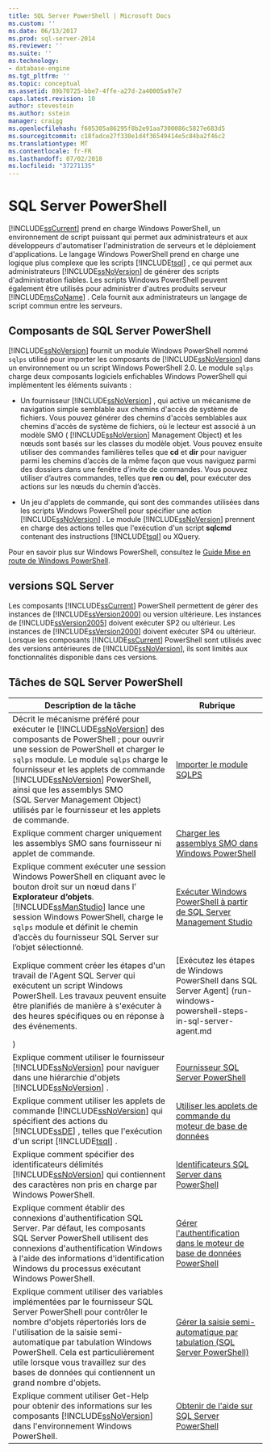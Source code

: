 ```yaml
---
title: SQL Server PowerShell | Microsoft Docs
ms.custom: ''
ms.date: 06/13/2017
ms.prod: sql-server-2014
ms.reviewer: ''
ms.suite: ''
ms.technology:
- database-engine
ms.tgt_pltfrm: ''
ms.topic: conceptual
ms.assetid: 89b70725-bbe7-4ffe-a27d-2a40005a97e7
caps.latest.revision: 10
author: stevestein
ms.author: sstein
manager: craigg
ms.openlocfilehash: f605305a86295f8b2e91aa7300086c5827e683d5
ms.sourcegitcommit: c18fadce27f330e1d4f36549414e5c84ba2f46c2
ms.translationtype: MT
ms.contentlocale: fr-FR
ms.lasthandoff: 07/02/2018
ms.locfileid: "37271135"
---
```

# <a name="sql-server-powershell"></a>SQL Server PowerShell
  [!INCLUDE[ssCurrent](../includes/sscurrent-md.md)] prend en charge Windows PowerShell, un environnement de script puissant qui permet aux administrateurs et aux développeurs d'automatiser l'administration de serveurs et le déploiement d'applications. Le langage Windows PowerShell prend en charge une logique plus complexe que les scripts [!INCLUDE[tsql](../includes/tsql-md.md)] , ce qui permet aux administrateurs [!INCLUDE[ssNoVersion](../includes/ssnoversion-md.md)] de générer des scripts d'administration fiables. Les scripts Windows PowerShell peuvent également être utilisés pour administrer d'autres produits serveur [!INCLUDE[msCoName](../includes/msconame-md.md)] . Cela fournit aux administrateurs un langage de script commun entre les serveurs.  
  
## <a name="sql-server-powershell-components"></a>Composants de SQL Server PowerShell  
 [!INCLUDE[ssNoVersion](../includes/ssnoversion-md.md)] fournit un module Windows PowerShell nommé `sqlps` utilisé pour importer les composants de [!INCLUDE[ssNoVersion](../includes/ssnoversion-md.md)] dans un environnement ou un script Windows PowerShell 2.0. Le module `sqlps` charge deux composants logiciels enfichables Windows PowerShell qui implémentent les éléments suivants :  
  
-   Un fournisseur [!INCLUDE[ssNoVersion](../includes/ssnoversion-md.md)] , qui active un mécanisme de navigation simple semblable aux chemins d'accès de système de fichiers. Vous pouvez générer des chemins d'accès semblables aux chemins d'accès de système de fichiers, où le lecteur est associé à un modèle SMO ( [!INCLUDE[ssNoVersion](../includes/ssnoversion-md.md)] Management Object) et les nœuds sont basés sur les classes du modèle objet. Vous pouvez ensuite utiliser des commandes familières telles que **cd** et **dir** pour naviguer parmi les chemins d’accès de la même façon que vous naviguez parmi des dossiers dans une fenêtre d’invite de commandes. Vous pouvez utiliser d’autres commandes, telles que **ren** ou **del**, pour exécuter des actions sur les nœuds du chemin d’accès.  
  
-   Un jeu d'applets de commande, qui sont des commandes utilisées dans les scripts Windows PowerShell pour spécifier une action [!INCLUDE[ssNoVersion](../includes/ssnoversion-md.md)] . Le module [!INCLUDE[ssNoVersion](../includes/ssnoversion-md.md)] prennent en charge des actions telles que l'exécution d'un script **sqlcmd** contenant des instructions [!INCLUDE[tsql](../includes/tsql-md.md)] ou XQuery.  
  
 Pour en savoir plus sur Windows PowerShell, consultez le [Guide Mise en route de Windows PowerShell](http://msdn.microsoft.com/library/hh857337.aspx).  
  
## <a name="sql-server-versions"></a>versions SQL Server  
 Les composants [!INCLUDE[ssCurrent](../includes/sscurrent-md.md)] PowerShell permettent de gérer des instances de [!INCLUDE[ssVersion2000](../includes/ssversion2000-md.md)] ou version ultérieure. Les instances de [!INCLUDE[ssVersion2005](../includes/ssversion2005-md.md)] doivent exécuter SP2 ou ultérieur. Les instances de [!INCLUDE[ssVersion2000](../includes/ssversion2000-md.md)] doivent exécuter SP4 ou ultérieur. Lorsque les composants [!INCLUDE[ssCurrent](../includes/sscurrent-md.md)] PowerShell sont utilisés avec des versions antérieures de [!INCLUDE[ssNoVersion](../includes/ssnoversion-md.md)], ils sont limités aux fonctionnalités disponible dans ces versions.  
  
## <a name="sql-server-powershell-tasks"></a>Tâches de SQL Server PowerShell  
  
|Description de la tâche|Rubrique|  
|----------------------|-----------|  
|Décrit le mécanisme préféré pour exécuter le [!INCLUDE[ssNoVersion](../includes/ssnoversion-md.md)] des composants de PowerShell ; pour ouvrir une session de PowerShell et charger le `sqlps` module. Le module `sqlps` charge le fournisseur et les applets de commande [!INCLUDE[ssNoVersion](../includes/ssnoversion-md.md)] PowerShell, ainsi que les assemblys SMO (SQL Server Management Object) utilisés par le fournisseur et les applets de commande.|[Importer le module SQLPS](../database-engine/import-the-sqlps-module.md)|  
|Explique comment charger uniquement les assemblys SMO sans fournisseur ni applet de commande.|[Charger les assemblys SMO dans Windows PowerShell](load-the-smo-assemblies-in-windows-powershell.md)|  
|Explique comment exécuter une session Windows PowerShell en cliquant avec le bouton droit sur un nœud dans l’ **Explorateur d’objets**. [!INCLUDE[ssManStudio](../includes/ssmanstudio-md.md)] lance une session Windows PowerShell, charge le `sqlps` module et définit le chemin d’accès du fournisseur SQL Server sur l’objet sélectionné.|[Exécuter Windows PowerShell à partir de SQL Server Management Studio](run-windows-powershell-from-sql-server-management-studio.md)|  
|Explique comment créer les étapes d'un travail de l'Agent SQL Server qui exécutent un script Windows PowerShell. Les travaux peuvent ensuite être planifiés de manière à s'exécuter à des heures spécifiques ou en réponse à des événements.|[Exécutez les étapes de Windows PowerShell dans SQL Server Agent] (run-windows-powershell-steps-in-sql-server-agent.md
)|  
|Explique comment utiliser le fournisseur [!INCLUDE[ssNoVersion](../includes/ssnoversion-md.md)] pour naviguer dans une hiérarchie d'objets [!INCLUDE[ssNoVersion](../includes/ssnoversion-md.md)] .|[Fournisseur SQL Server PowerShell](sql-server-powershell-provider.md)|  
|Explique comment utiliser les applets de commande [!INCLUDE[ssNoVersion](../includes/ssnoversion-md.md)] qui spécifient des actions du [!INCLUDE[ssDE](../includes/ssde-md.md)] , telles que l'exécution d'un script [!INCLUDE[tsql](../includes/tsql-md.md)] .|[Utiliser les applets de commande du moteur de base de données](../database-engine/use-the-database-engine-cmdlets.md)|  
|Explique comment spécifier des identificateurs délimités [!INCLUDE[ssNoVersion](../includes/ssnoversion-md.md)] qui contiennent des caractères non pris en charge par Windows PowerShell.|[Identificateurs SQL Server dans PowerShell](sql-server-identifiers-in-powershell.md)|  
|Explique comment établir des connexions d'authentification SQL Server. Par défaut, les composants SQL Server PowerShell utilisent des connexions d'authentification Windows à l'aide des informations d'identification Windows du processus exécutant Windows PowerShell.|[Gérer l'authentification dans le moteur de base de données PowerShell](manage-authentication-in-database-engine-powershell.md)|  
|Explique comment utiliser des variables implémentées par le fournisseur SQL Server PowerShell pour contrôler le nombre d'objets répertoriés lors de l'utilisation de la saisie semi-automatique par tabulation Windows PowerShell. Cela est particulièrement utile lorsque vous travaillez sur des bases de données qui contiennent un grand nombre d'objets.|[Gérer la saisie semi-automatique par tabulation &#40;SQL Server PowerShell&#41;](manage-tab-completion-sql-server-powershell.md)|  
|Explique comment utiliser Get-Help pour obtenir des informations sur les composants [!INCLUDE[ssNoVersion](../includes/ssnoversion-md.md)] dans l'environnement Windows PowerShell.|[Obtenir de l'aide sur SQL Server PowerShell](../database-engine/get-help-sql-server-powershell.md)|  
  
  
